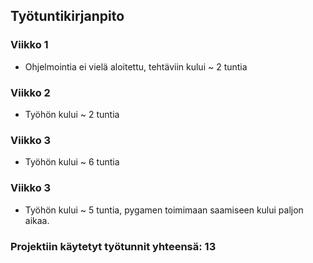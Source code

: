## Työtuntikirjanpito
### Viikko 1
- Ohjelmointia ei vielä aloitettu, tehtäviin kului ~ 2 tuntia

### Viikko 2
- Työhön kului ~ 2 tuntia

### Viikko 3
- Työhön kului ~ 6 tuntia

### Viikko 3
- Työhön kului ~ 5 tuntia, pygamen toimimaan saamiseen kului paljon aikaa.

### Projektiin käytetyt työtunnit yhteensä: 13